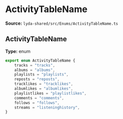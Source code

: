 # ActivityTableName

**Source:** `lyda-shared/src/Enums/ActivityTableName.ts`

## ActivityTableName

**Type:** enum

```typescript
export enum ActivityTableName {
    tracks = "tracks",
    albums = "albums",
    playlists = "playlists",
    reposts = "reposts",
    tracklikes = "tracklikes",
    albumlikes = "albumlikes",
    playlistlikes = "playlistlikes",
    comments = "comments",
    follows = "follows",
    streams = "listeninghistory",
}
```

